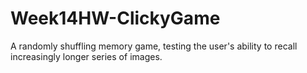 # Week14HW-ClickyGame
A randomly shuffling memory game, testing the user's ability to recall increasingly longer series of images.
